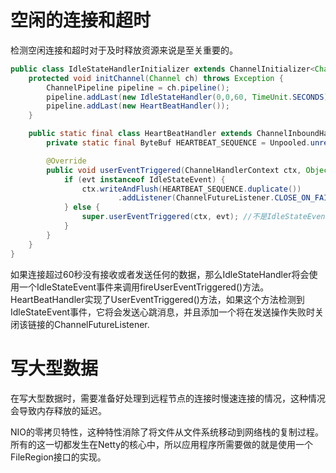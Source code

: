 # 空闲的连接和超时
检测空闲连接和超时对于及时释放资源来说是至关重要的。

```java
public class IdleStateHandlerInitializer extends ChannelInitializer<Channel> {
    protected void initChannel(Channel ch) throws Exception {
        ChannelPipeline pipeline = ch.pipeline();
        pipeline.addLast(new IdleStateHandler(0,0,60, TimeUnit.SECONDS));
        pipeline.addLast(new HeartBeatHandler());
    }

    public static final class HeartBeatHandler extends ChannelInboundHandlerAdapter {
        private static final ByteBuf HEARTBEAT_SEQUENCE = Unpooled.unreleasableBuffer(Unpooled.copiedBuffer("HEARTBEAT", CharsetUtil.ISO_8859_1));

        @Override
        public void userEventTriggered(ChannelHandlerContext ctx, Object evt) throws Exception {
            if (evt instanceof IdleStateEvent) {
                ctx.writeAndFlush(HEARTBEAT_SEQUENCE.duplicate())
                        .addListener(ChannelFutureListener.CLOSE_ON_FAILURE);
            } else {
                super.userEventTriggered(ctx, evt); //不是IdleStateEvent事件则将它传递给下一个ChannelInboundHandler
            }
        }
    }
}
```
如果连接超过60秒没有接收或者发送任何的数据，那么IdleStateHandler将会使用一个IdleStateEvent事件来调用fireUserEventTriggered()方法。HeartBeatHandler实现了UserEventTriggered()方法，如果这个方法检测到IdleStateEvent事件，它将会发送心跳消息，并且添加一个将在发送操作失败时关闭该链接的ChannelFutureListener.

# 写大型数据
在写大型数据时，需要准备好处理到远程节点的连接时慢速连接的情况，这种情况会导致内存释放的延迟。

NIO的零拷贝特性，这种特性消除了将文件从文件系统移动到网络栈的复制过程。所有的这一切都发生在Netty的核心中，所以应用程序所需要做的就是使用一个FileRegion接口的实现。

